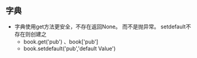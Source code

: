 ## 字典

- 字典使用get方法更安全，不存在返回None。 而不是抛异常。 setdefault不存在则创建之
  - book.get('pub') 、book['pub']
  - book.setdefault('pub','default Value')  